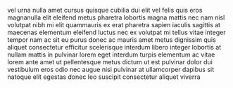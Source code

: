 vel urna nulla amet cursus quisque cubilia dui elit vel felis quis eros
magnanulla elit eleifend metus pharetra lobortis magna mattis nec nam nisl
volutpat nibh mi elit quammauris ex erat pharetra sapien iaculis sagittis at
maecenas elementum eleifend luctus nec ex volutpat mi tellus vitae integer
tempor nam ac sit eu purus donec ac mauris amet metus dignissim quis aliquet
consectetur efficitur scelerisque interdum libero integer lobortis at nullam
mattis in pulvinar lorem eget interdum turpis elementum ac vitae lorem ante
amet ut pellentesque metus dictum ut est pulvinar dolor dui vestibulum eros
odio nec augue nisi pulvinar at ullamcorper dapibus sit natoque elit egestas
donec leo suscipit consectetur aliquet viverra